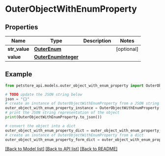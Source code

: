 # OuterObjectWithEnumProperty


## Properties

Name | Type | Description | Notes
------------ | ------------- | ------------- | -------------
**str_value** | [**OuterEnum**](OuterEnum.md) |  | [optional] 
**value** | [**OuterEnumInteger**](OuterEnumInteger.md) |  | 

## Example

```python
from petstore_api.models.outer_object_with_enum_property import OuterObjectWithEnumProperty

# TODO update the JSON string below
json = "{}"
# create an instance of OuterObjectWithEnumProperty from a JSON string
outer_object_with_enum_property_instance = OuterObjectWithEnumProperty.from_json(json)
# print the JSON string representation of the object
print(OuterObjectWithEnumProperty.to_json())

# convert the object into a dict
outer_object_with_enum_property_dict = outer_object_with_enum_property_instance.to_dict()
# create an instance of OuterObjectWithEnumProperty from a dict
outer_object_with_enum_property_form_dict = outer_object_with_enum_property.from_dict(outer_object_with_enum_property_dict)
```
[[Back to Model list]](../README.md#documentation-for-models) [[Back to API list]](../README.md#documentation-for-api-endpoints) [[Back to README]](../README.md)


